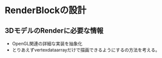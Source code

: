 # RenderBlockの設計
## 3DモデルのRenderに必要な情報
- OpenGL関連の詳細な実装を抽象化
- とりあえずvertexdataarrayだけで描画できるようにするの方法を考える。

